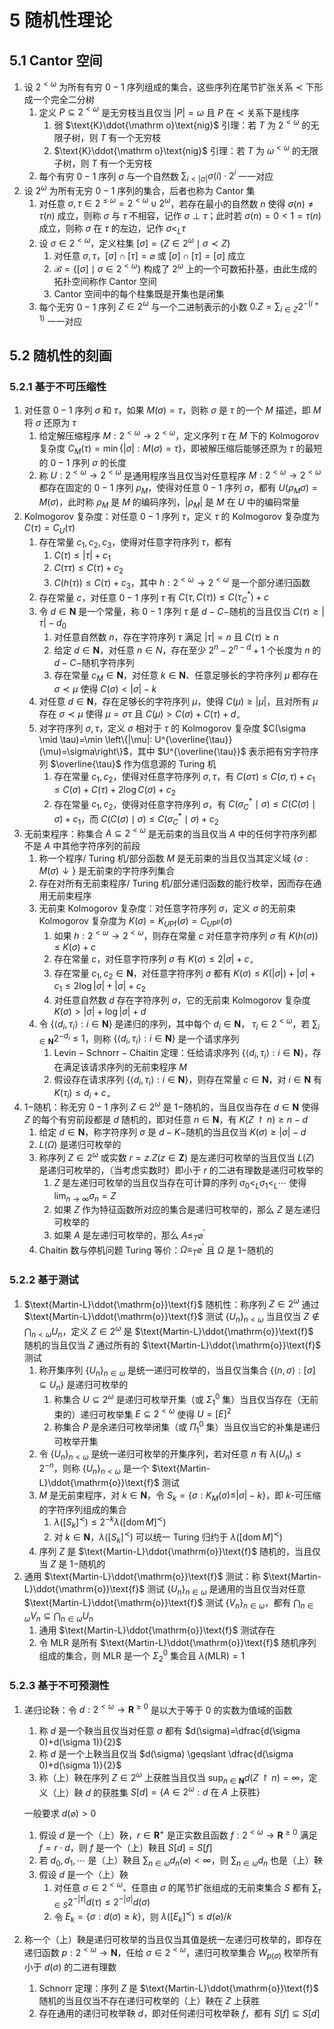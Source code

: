 # 5 随机性理论

## 5.1 Cantor 空间
1. 设 $2^{<\omega}$ 为所有有穷 $0-1$ 序列组成的集合，这些序列在尾节扩张关系 $\prec$ 下形成一个完全二分树
    1. 定义 $P \subseteq 2^{<\omega}$ 是无穷枝当且仅当 $|P|=\omega$ 且 $P$ 在 $\prec$ 关系下是线序
        1. 弱 $\text{K}\ddot{\mathrm o}\text{nig}$ 引理：若 $T$ 为 $2^{<\omega}$ 的无限子树，则 $T$ 有一个无穷枝
        2. $\text{K}\ddot{\mathrm o}\text{nig}$ 引理：若 $T$ 为 $\omega^{<\omega}$ 的无限子树，则 $T$ 有一个无穷枝
    2. 每个有穷 $0-1$ 序列 $\sigma$ 与一个自然数 ${\displaystyle \sum_{i<|\sigma|} \sigma(i) \cdot 2^{i}}$ 一一对应
2. 设 $2^{\omega}$ 为所有无穷 $0-1$ 序列的集合，后者也称为 $\text{Cantor}$ 集
    1. 对任意 $\sigma, \tau \in 2^{\leqslant \omega}=2^{<\omega} \cup 2^{\omega}$，若存在最小的自然数 $n$ 使得 $\sigma(n) \neq \tau(n)$ 成立，则称 $\sigma$ 与 $\tau$ 不相容，记作 $\sigma \perp \tau$；此时若 $\sigma(n)=0<1=\tau(n)$ 成立，则称 $\sigma$ 在 $\tau$ 的左边，记作 $\sigma<_{L} \tau$
    2. 设 $\sigma \in 2^{<\omega}$，定义柱集 $[\sigma]= \left\{Z \in 2^{\omega} \mid \sigma \prec Z\right\}$
        1. 对任意 $\sigma, \tau$，$[\sigma] \cap[\tau]=\varnothing$ 或 $[\sigma] \cap[\tau]=[\sigma]$ 成立
        2. $\mathcal{B}=\left\{[\sigma] \mid \sigma \in 2^{<\omega}\right\}$ 构成了 $2^{\omega}$ 上的一个可数拓扑基，由此生成的拓扑空间称作 $\text{Cantor}$ 空间
        3. $\text{Cantor}$ 空间中的每个柱集既是开集也是闭集
    3. 每个无穷 $0-1$ 序列 $Z \in 2^{\omega}$ 与一个二进制表示的小数 ${\displaystyle 0.Z=\sum_{i \in Z} 2^{-(i+1)}}$ 一一对应

## 5.2 随机性的刻画
### 5.2.1 基于不可压缩性
1. 对任意 $0-1$ 序列 $\sigma$ 和 $\tau$，如果 $M(\sigma)=\tau$，则称 $\sigma$ 是 $\tau$ 的一个 $M$ 描述，即 $M$ 将 $\sigma$ 还原为 $\tau$
    1. 给定解压缩程序 $M: 2^{<\omega} \rightarrow 2^{<\omega}$，定义序列 $\tau$ 在 $M$ 下的 $\text{Kolmogorov}$ 复杂度 $C_{M}(\tau)=\min \{|\sigma|: M(\sigma)=\tau\}$，即被解压缩后能够还原为 $\tau$ 的最短的 $0-1$ 序列 $\sigma$ 的长度
    2. 称 $U: 2^{<\omega} \rightarrow 2^{<\omega}$ 是通用程序当且仅当对任意程序 $M: 2^{<\omega} \rightarrow 2^{<\omega}$ 都存在固定的 $0-1$ 序列 $\rho_{M}$，使得对任意 $0-1$ 序列 $\sigma$，都有 $U\left(\rho_{M} \sigma\right)=M(\sigma)$，此时称 $\rho_{M}$ 是 $M$ 的编码序列，$\left|\rho_{M}\right|$ 是 $M$ 在 $U$ 中的编码常量
2. $\text{Kolmogorov}$ 复杂度：对任意 $0-1$ 序列 $\tau$，定义 $\tau$ 的 $\text{Kolmogorov}$ 复杂度为 $C(\tau)=C_{U}(\tau)$
    1. 存在常量 $c_{1}, c_{2}, c_{3}$，使得对任意字符序列 $\tau$，都有
        1. $C(\tau) \leqslant|\tau|+c_{1}$
        2. $C(\tau \tau) \leqslant C(\tau)+c_{2}$
        3. $C(h(\tau)) \leqslant C(\tau)+c_{3}$，其中 $h: 2^{<\omega} \rightarrow 2^{<\omega}$ 是一个部分递归函数
    2. 存在常量 $c$，对任意 $0-1$ 序列 $\tau$ 有 $C(\tau, C(\tau)) \leqslant C\left(\tau_{C}^{*}\right)+c$
    3. 令 $d \in \mathbf{N}$ 是一个常量，称 $0-1$ 序列 $\tau$ 是 $d-C-$随机的当且仅当 $C(\tau) \geqslant|\tau|-d_{0}$
        1. 对任意自然数 $n$，存在字符序列 $\tau$ 满足 $|\tau|=n$ 且 $C(\tau) \geqslant n$
        2. 给定 $d \in \mathbf{N}$，对任意 $n \in N$，存在至少 $2^{n}-2^{n-d}+1$ 个长度为 $n$ 的 $d-C-$随机字符序列
        3. 存在常量 $c_{M} \in \mathbf{N}$，对任意 $k \in \mathbf{N}$、任意足够长的字符序列 $\mu$ 都存在 $\sigma \prec \mu$ 使得 $C(\sigma)<|\sigma|-k$
    4. 对任意 $d \in \mathbf{N}$，存在足够长的字符序列 $\mu$，使得 $C(\mu) \geqslant|\mu|$，且对所有 $\mu$ 存在 $\sigma \prec \mu$ 使得 $\mu=\sigma \tau$ 且 $C(\mu)>C(\sigma)+C(\tau)+d_{\circ}$
    5. 对字符序列 $\sigma, \tau$，定义 $\sigma$ 相对于 $\tau$ 的 $\text{Kolmogorov}$ 复杂度 $C(\sigma \mid \tau)=\min \left\{|\mu|: U^{\overline{\tau}}(\mu)=\sigma\right\}$，其中 $U^{\overline{\tau}}$ 表示把有穷字符序列 $\overline{\tau}$ 作为信息源的 $\text{Turing}$ 机
        1. 存在常量 $c_{1}, c_{2}$，使得对任意字符序列 $\sigma, \tau$，有 $C(\sigma \tau) \leqslant C(\sigma, \tau)+c_{1} \leqslant C(\sigma)+C(\tau)+2 \log C(\sigma)+c_{2}$
        2. 存在常量 $c_{1}, c_{2}$，使得对任意字符序列 $\sigma$，有 $C\left(\sigma_{C}^{*} \mid \sigma\right) \leqslant C(C(\sigma) \mid \sigma)+c_{1}$，而 $C(C(\sigma) \mid \sigma) \leqslant C\left(\sigma_{C}^{*} \mid \sigma\right)+c_{2}$
3. 无前束程序：称集合 $A \subseteq 2^{<\omega}$ 是无前束的当且仅当 $A$ 中的任何字符序列都不是 $A$ 中其他字符序列的前段
    1. 称一个程序/ $\text{Turing}$ 机/部分函数 $M$ 是无前束的当且仅当其定义域 $\{\sigma: M(\sigma) \downarrow\}$ 是无前束的字符序列集合
    2. 存在对所有无前束程序/ $\text{Turing}$ 机/部分递归函数的能行枚举，因而存在通用无前束程序
    3. 无前束 $\text{Kolmogorov}$ 复杂度：对任意字符序列 $\sigma$，定义 $\sigma$ 的无前束 $\text{Kolmogorov}$ 复杂度为 $K(\sigma)=K_{U \mathrm{Pf}}(\sigma)=C_{U \mathrm{P}^{\mathrm{p}}}(\sigma)$
        1. 如果 $h: 2^{<\omega} \rightarrow 2^{<\omega}$，则存在常量 $c$ 对任意字符序列 $\sigma$ 有 $K(h(\sigma)) \leqslant K(\sigma)+c$
        2. 存在常量 $c$，对任意字符序列 $\sigma$ 有 $K(\sigma) \leqslant 2|\sigma|+c_{\circ}$
        3. 存在常量 $c_{1}, c_{2} \in \mathbf{N}$，对任意字符序列 $\sigma$ 都有 $K(\sigma) \leqslant K(|\sigma|)+|\sigma|+c_{1} \leqslant 2 \log |\sigma|+|\sigma|+c_{2}$
        4. 对任意自然数 $d$ 存在字符序列 $\sigma$，它的无前束 $\text{Kolmogorov}$ 复杂度 $K(\sigma)>|\sigma|+\log |\sigma|+d$
    4. 令 $\left\{\left\langle d_{i}, \tau_{i}\right\rangle: i \in \mathbf{N}\right\}$ 是递归的序列，其中每个 $d_{i} \in \mathbf{N}$， $\tau_{i} \in 2^{<\omega}$，若 ${\displaystyle \sum_{i \in \mathbf{N}} 2^{-d_{i}} \leqslant 1}$，则称 $\left\{\left\langle d_{i}, \tau_{i}\right\rangle: i \in \mathbf{N}\right\}$ 是一个请求序列
        1. $\text{Levin}-\text{Schnorr}-\text{Chaitin}$ 定理：任给请求序列 $\left\{\left\langle d_{i}, \tau_{i}\right\rangle: i \in \mathbf{N}\right\}$，存在满足该请求序列的无前束程序 $M$
        2. 假设存在请求序列 $\left\{\left\langle d_{i}, \tau_{i}\right\rangle: i \in \mathbf{N}\right\}$，则存在常量 $c \in \mathbf{N}$，对 $i \in \mathbf{N}$ 有 $K\left(\tau_{i}\right) \leqslant d_{i}+c_{\circ}$
4. $1-$随机：称无穷 $0-1$ 序列 $Z \in 2^{\omega}$ 是 $1-$随机的，当且仅当存在 $d \in \mathbf{N}$ 使得 $Z$ 的每个有穷前段都是 $d$ 随机的，即对任意 $n \in \mathbf{N}$，有 $K(Z \upharpoonright n) \geqslant n-d$
    1. 给定 $d \in \mathbf{N}$，称字符序列 $\sigma$ 是 $d-K-$随机的当且仅当 $K(\sigma) \geqslant|\sigma|-d$
    2. $L(\Omega)$ 是递归可枚举的
    3. 称序列 $Z \in 2^{\omega}$ 或实数 $r=z.Z(z \in \mathbf{Z})$ 是左递归可枚举的当且仅当 $L(Z)$ 是递归可枚举的，（当考虑实数时）即小于 $r$ 的二进有理数是递归可枚举的
        1. $Z$ 是左递归可枚举的当且仅当存在可计算的序列 $\sigma_{0}<_{L} \sigma_{1}<_{L} \cdots$ 使得 ${\displaystyle \lim _{n \to \infty} \sigma_{n}=Z}$
        2. 如果 $Z$ 作为特征函数所对应的集合是递归可枚举的，那么 $Z$ 是左递归可枚举的
        3. 如果 $A$ 是左递归可枚举的，那么 $A \leqslant_{T} \varnothing^{\prime}$
    4. $\text{Chaitin}$ 数与停机问题 $\text{Turing}$ 等价：$\Omega \equiv_{T} \varnothing^{\prime}$ 且 $\Omega$ 是 $1-$随机的

### 5.2.2 基于测试
1. $\text{Martin-L}\ddot{\mathrm{o}}\text{f}$ 随机性：称序列 $Z \in 2^{\omega}$ 通过 $\text{Martin-L}\ddot{\mathrm{o}}\text{f}$ 测试 $\left\{U_{n}\right\}_{n<\omega}$ 当且仅当 ${\displaystyle Z \notin \bigcap_{n<\omega} U_{n}}$，定义 $Z \in 2^{\omega}$ 是 $\text{Martin-L}\ddot{\mathrm{o}}\text{f}$ 随机的当且仅当 $Z$ 通过所有的 $\text{Martin-L}\ddot{\mathrm{o}}\text{f}$ 测试
    1. 称开集序列 $\left\{U_{n}\right\}_{n \in \omega}$ 是统一递归可枚举的，当且仅当集合 $\{\langle n, \sigma\rangle: \left.[\sigma] \subseteq U_{n}\right\}$ 是递归可枚举的
        1. 称集合 $U \subseteq 2^{\omega}$ 是递归可枚举开集（或 $\Sigma_{1}^{0}$ 集）当且仅当存在（无前束的）递归可枚举集 $E \subseteq 2^{<\omega}$ 使得 $U=[E]^{2}$
        2. 称集合 $P$ 是余递归可枚举闭集（或 $\Pi_{1}^{0}$ 集）当且仅当它的补集是递归可枚举开集
    2. 令 $\left\{U_{n}\right\}_{n<\omega}$ 是统一递归可枚举的开集序列，若对任意 $n$ 有 $\lambda\left(U_{n}\right) \leqslant 2^{-n}$，则称 $\left\{U_{n}\right\}_{n<\omega}$ 是一个 $\text{Martin-L}\ddot{\mathrm{o}}\text{f}$ 测试
    3. $M$ 是无前束程序，对 $k \in \mathbf{N}$，令 $S_{k}=\left\{\sigma: K_{M}(\sigma) \leqslant\right. |\sigma|-k\}$，即 $k$-可压缩的字符序列组成的集合
        1. $\lambda\left(\left[S_{k}\right]^{\prec}\right) \leqslant 2^{-k} \lambda\left([\operatorname{dom} M]^{\prec}\right)$
        2. 对 $k \in \mathbf{N}$，$\lambda\left(\left[S_{k}\right]^{\prec}\right)$ 可以统一 $\text{Turing}$ 归约于 $\lambda\left([\operatorname{dom} M]^{\prec}\right)$
    4. 序列 $Z$ 是 $\text{Martin-L}\ddot{\mathrm{o}}\text{f}$ 随机的，当且仅当 $Z$ 是 $1-$随机的
2. 通用 $\text{Martin-L}\ddot{\mathrm{o}}\text{f}$ 测试：称 $\text{Martin-L}\ddot{\mathrm{o}}\text{f}$ 测试 $\left\{U_{n}\right\}_{n \in \omega}$ 是通用的当且仅当对任意 $\text{Martin-L}\ddot{\mathrm{o}}\text{f}$ 测试 $\left\{V_{n}\right\}_{n \in \omega}$，都有 ${\displaystyle \bigcap_{n \in \omega} V_{n} \subseteq \bigcap_{n \in \omega} U_{n}}$
    1. 通用 $\text{Martin-L}\ddot{\mathrm{o}}\text{f}$ 测试存在
    2. 令 $\mathrm{MLR}$ 是所有 $\text{Martin-L}\ddot{\mathrm{o}}\text{f}$ 随机序列组成的集合，则 $\mathrm{MLR}$ 是一个 $\Sigma_{2}^{0}$ 集合且 $\lambda(\mathrm{MLR})=1$

### 5.2.3 基于不可预测性
1. 递归论鞅：令 $d: 2^{<\omega} \rightarrow \mathbf{R}^{\geqslant 0}$ 是以大于等于 $0$ 的实数为值域的函数
    1. 称 $d$ 是一个鞅当且仅当对任意 $\sigma$ 都有 $d(\sigma)=\dfrac{d(\sigma 0)+d(\sigma 1)}{2}$
    2. 称 $d$ 是一个上鞅当且仅当 $d(\sigma) \geqslant \dfrac{d(\sigma 0)+d(\sigma 1)}{2}$
    3. 称（上）鞅在序列 $Z \in 2^{\omega}$ 上获胜当且仅当 ${\displaystyle \sup _{n \in \mathbf{N}} d(Z \upharpoonright n)=\infty}$，定义（上）鞅 $d$ 的获胜集 $S[d]=\left\{A \in 2^{\omega}: d \textsf{ 在 } A \textsf{ 上获胜}\right\}$

    一般要求 $d(\varnothing)>0$

    1. 假设 $d$ 是一个（上）鞅，$r \in \mathbf{R}^{+}$ 是正实数且函数 $f: 2^{<\omega} \rightarrow \mathbf{R}^{\geqslant 0}$ 满足 $f=r \cdot d$，则 $f$ 是一个（上）鞅且 $S[d]=S[f]$
    2. 若 $d_{0}, d_{1}, \cdots$ 是（上）鞅且 ${\displaystyle \sum_{n \in \omega} d_{n}(\varnothing)<\infty}$，则 ${\displaystyle \sum_{n \in \omega} d_{n}}$ 也是（上）鞅
    3. 假设 $d$ 是一个（上）鞅
        1. 对任意 $\sigma \in 2^{<\omega}$、任意由 $\sigma$ 的尾节扩张组成的无前束集合 $S$ 都有 ${\displaystyle \sum_{\tau \in S} 2^{-|\tau|} d(\tau) \leqslant 2^{-|\sigma|} d(\sigma)}$
        2. 令 $E_{k}=\{\sigma: d(\sigma) \geqslant k\}$，则 $\lambda\left(\left[E_{k}\right]^{\prec}\right) \leqslant d(\varnothing) / k$

2. 称一个（上）鞅是递归可枚举的当且仅当其值是统一左递归可枚举的，即存在递归函数 $p: 2^{<\omega} \rightarrow \mathbf{N}$，任给 $\sigma \in 2^{<\omega}$，递归可枚举集合 $W_{p(\sigma)}$ 枚举所有小于 $d(\sigma)$ 的二进有理数
    1. $\text{Schnorr}$ 定理：序列 $Z$ 是 $\text{Martin-L}\ddot{\mathrm{o}}\text{f}$ 随机的当且仅当不存在递归可枚举的（上）鞅在 $Z$ 上获胜
    2. 存在通用的递归可枚举鞅 $d$，即对任何递归可枚举鞅 $f$，都有 $S[f] \subseteq S[d]$

